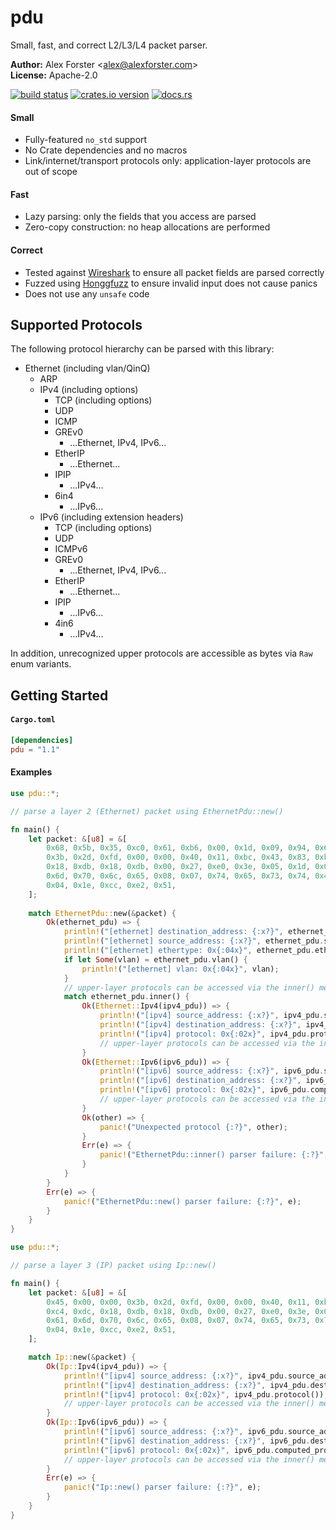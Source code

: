 # pdu

Small, fast, and correct L2/L3/L4 packet parser.

**Author:** Alex Forster \<alex@alexforster.com\><br/>
**License:** Apache-2.0

[![build status](https://travis-ci.org/alexforster/pdu.svg?branch=master)](https://travis-ci.org/alexforster/pdu)
[![crates.io version](https://img.shields.io/crates/v/pdu.svg)](https://crates.io/crates/pdu)
[![docs.rs](https://docs.rs/pdu/badge.svg)](https://docs.rs/pdu)

#### Small

 * Fully-featured `no_std` support
 * No Crate dependencies and no macros
 * Link/internet/transport protocols only: application-layer protocols are out of scope

#### Fast

 * Lazy parsing: only the fields that you access are parsed
 * Zero-copy construction: no heap allocations are performed

#### Correct

 * Tested against [Wireshark](https://www.wireshark.org/docs/man-pages/tshark.html) to ensure all packet fields are parsed correctly
 * Fuzzed using [Honggfuzz](https://github.com/google/honggfuzz) to ensure invalid input does not cause panics
 * Does not use any `unsafe` code

## Supported Protocols

The following protocol hierarchy can be parsed with this library:

 * Ethernet (including vlan/QinQ)
   * ARP
   * IPv4 (including options)
     * TCP (including options)
     * UDP
     * ICMP
     * GREv0
       * ...Ethernet, IPv4, IPv6...
     * EtherIP
       * ...Ethernet...
     * IPIP
       * ...IPv4...
     * 6in4
       * ...IPv6...
   * IPv6 (including extension headers)
     * TCP (including options)
     * UDP
     * ICMPv6
     * GREv0
       * ...Ethernet, IPv4, IPv6...
     * EtherIP
       * ...Ethernet...
     * IPIP
       * ...IPv6...
     * 4in6
       * ...IPv4...

In addition, unrecognized upper protocols are accessible as bytes via `Raw`
enum variants.

## Getting Started

#### `Cargo.toml`

```toml
[dependencies]
pdu = "1.1"
```

#### Examples

```rust
use pdu::*;

// parse a layer 2 (Ethernet) packet using EthernetPdu::new()

fn main() {
    let packet: &[u8] = &[
        0x68, 0x5b, 0x35, 0xc0, 0x61, 0xb6, 0x00, 0x1d, 0x09, 0x94, 0x65, 0x38, 0x08, 0x00, 0x45, 0x00, 0x00,
        0x3b, 0x2d, 0xfd, 0x00, 0x00, 0x40, 0x11, 0xbc, 0x43, 0x83, 0xb3, 0xc4, 0x2e, 0x83, 0xb3, 0xc4, 0xdc,
        0x18, 0xdb, 0x18, 0xdb, 0x00, 0x27, 0xe0, 0x3e, 0x05, 0x1d, 0x07, 0x15, 0x08, 0x07, 0x65, 0x78, 0x61,
        0x6d, 0x70, 0x6c, 0x65, 0x08, 0x07, 0x74, 0x65, 0x73, 0x74, 0x41, 0x70, 0x70, 0x08, 0x01, 0x31, 0x0a,
        0x04, 0x1e, 0xcc, 0xe2, 0x51,
    ];
    
    match EthernetPdu::new(&packet) {
        Ok(ethernet_pdu) => {
            println!("[ethernet] destination_address: {:x?}", ethernet_pdu.destination_address().as_ref());
            println!("[ethernet] source_address: {:x?}", ethernet_pdu.source_address().as_ref());
            println!("[ethernet] ethertype: 0x{:04x}", ethernet_pdu.ethertype());
            if let Some(vlan) = ethernet_pdu.vlan() {
                println!("[ethernet] vlan: 0x{:04x}", vlan);
            }
            // upper-layer protocols can be accessed via the inner() method
            match ethernet_pdu.inner() {
                Ok(Ethernet::Ipv4(ipv4_pdu)) => {
                    println!("[ipv4] source_address: {:x?}", ipv4_pdu.source_address().as_ref());
                    println!("[ipv4] destination_address: {:x?}", ipv4_pdu.destination_address().as_ref());
                    println!("[ipv4] protocol: 0x{:02x}", ipv4_pdu.protocol());
                    // upper-layer protocols can be accessed via the inner() method (not shown)
                }
                Ok(Ethernet::Ipv6(ipv6_pdu)) => {
                    println!("[ipv6] source_address: {:x?}", ipv6_pdu.source_address().as_ref());
                    println!("[ipv6] destination_address: {:x?}", ipv6_pdu.destination_address().as_ref());
                    println!("[ipv6] protocol: 0x{:02x}", ipv6_pdu.computed_protocol());
                    // upper-layer protocols can be accessed via the inner() method (not shown)
                }
                Ok(other) => {
                    panic!("Unexpected protocol {:?}", other);
                }
                Err(e) => {
                    panic!("EthernetPdu::inner() parser failure: {:?}", e);
                }
            }
        }
        Err(e) => {
            panic!("EthernetPdu::new() parser failure: {:?}", e);
        }
    }
}
```

```rust
use pdu::*;

// parse a layer 3 (IP) packet using Ip::new()

fn main() {
    let packet: &[u8] = &[
        0x45, 0x00, 0x00, 0x3b, 0x2d, 0xfd, 0x00, 0x00, 0x40, 0x11, 0xbc, 0x43, 0x83, 0xb3, 0xc4, 0x2e, 0x83, 0xb3,
        0xc4, 0xdc, 0x18, 0xdb, 0x18, 0xdb, 0x00, 0x27, 0xe0, 0x3e, 0x05, 0x1d, 0x07, 0x15, 0x08, 0x07, 0x65, 0x78,
        0x61, 0x6d, 0x70, 0x6c, 0x65, 0x08, 0x07, 0x74, 0x65, 0x73, 0x74, 0x41, 0x70, 0x70, 0x08, 0x01, 0x31, 0x0a,
        0x04, 0x1e, 0xcc, 0xe2, 0x51,
    ];

    match Ip::new(&packet) {
        Ok(Ip::Ipv4(ipv4_pdu)) => {
            println!("[ipv4] source_address: {:x?}", ipv4_pdu.source_address().as_ref());
            println!("[ipv4] destination_address: {:x?}", ipv4_pdu.destination_address().as_ref());
            println!("[ipv4] protocol: 0x{:02x}", ipv4_pdu.protocol());
            // upper-layer protocols can be accessed via the inner() method (not shown)
        }
        Ok(Ip::Ipv6(ipv6_pdu)) => {
            println!("[ipv6] source_address: {:x?}", ipv6_pdu.source_address().as_ref());
            println!("[ipv6] destination_address: {:x?}", ipv6_pdu.destination_address().as_ref());
            println!("[ipv6] protocol: 0x{:02x}", ipv6_pdu.computed_protocol());
            // upper-layer protocols can be accessed via the inner() method (not shown)
        }
        Err(e) => {
            panic!("Ip::new() parser failure: {:?}", e);
        }
    }
}
```
